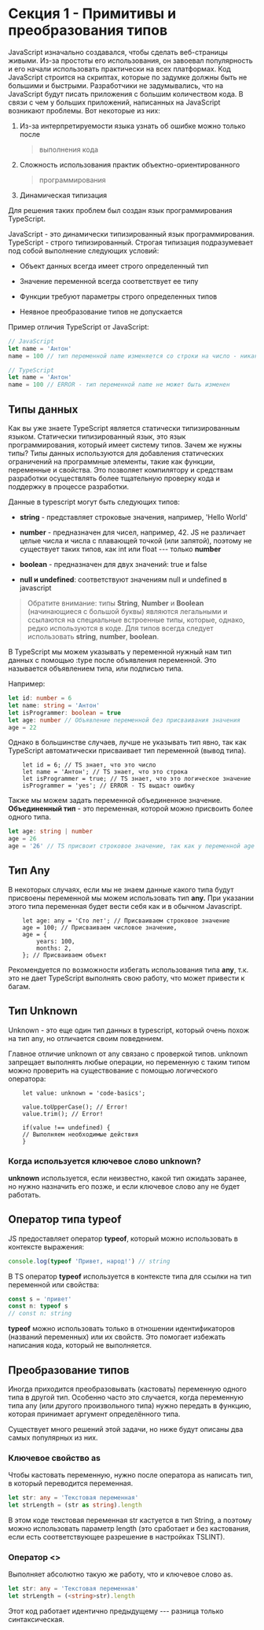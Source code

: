# Секция 1 - Примитивы и преобразования типов

JavaScript изначально создавался, чтобы сделать веб-страницы живыми.
Из-за простоты его использования, он завоевал популярность и его начали
использовать практически на всех платформах. Код JavaScript строится на
скриптах, которые по задумке должны быть не большими и быстрыми.
Разработчики не задумывались, что на JavaScript будут писать приложения
с большим количеством кода. В связи с чем у больших приложений,
написанных на JavaScript возникают проблемы. Вот некоторые из них:

1.  Из-за интерпретируемости языка узнать об ошибке можно только после

    > выполнения кода

2.  Сложность использования практик объектно-ориентированного

    > программирования

3.  Динамическая типизация

Для решения таких проблем был создан язык программирования TypeScript.

JavaScript - это динамически типизированный язык программирования.
TypeScript - строго типизированный. Строгая типизация подразумевает под
собой выполнение следующих условий:

- Объект данных всегда имеет строго определенный тип

- Значение переменной всегда соответствует ее типу

- Функции требуют параметры строго определенных типов

- Неявное преобразование типов не допускается

Пример отличия TypeScript от JavaScript:

```ts
// JavaScript
let name = 'Антон'
name = 100 // тип переменной name изменяется со строки на число - никаких проблем

// TypeScript
let name = 'Антон'
name = 100 // ERROR - тип переменной name не может быть изменен
```

## Типы данных

Как вы уже знаете TypeScript является статически типизированным языком.
Статически типизированный язык, это язык программирования, который имеет
систему типов. Зачем же нужны типы? Типы данных используются для
добавления статических ограничений на программные элементы, такие как
функции, переменные и свойства. Это позволяет компилятору и средствам
разработки осуществлять более тщательную проверку кода и поддержку в
процессе разработки.

Данные в typescript могут быть следующих типов:

- **string** - представляет строковые значения, например, \'Hello World\'

- **number** - предназначен для чисел, например, 42. JS не различает целые числа и числа с плавающей точкой (или запятой), поэтому не существует таких типов, как int или float --- только **number**

- **boolean** - предназначен для двух значений: true и false

- **null и undefined**: соответствуют значениям null и undefined в javascript

> Обратите внимание: типы **String**, **Number** и **Boolean** (начинающиеся с большой буквы) являются легальными и ссылаются на специальные встроенные типы, которые, однако, редко используются в коде. Для типов всегда следует использовать **string**, **number**, **boolean**.

В TypeScript мы можем указывать у переменной нужный нам тип данных с
помощью :type после объявления переменной. Это называется объявлением
типа, или подписью типа.

Например:

```ts
let id: number = 6
let name: string = 'Антон'
let isProgrammer: boolean = true
let age: number // Объявление переменной без присваивания значения
age = 22
```

Однако в большинстве случаев, лучше не указывать тип явно, так как
TypeScript автоматически присваивает тип переменной (вывод типа).

```
    let id = 6; // TS знает, что это число
    let name = 'Антон'; // TS знает, что это строка
    let isProgrammer = true; // TS знает, что это логическое значение
    isProgrammer = 'yes'; // ERROR - TS выдаст ошибку
```

Также мы можем задать переменной объединенное значение. **Объединенный
тип** - это переменная, которой можно присвоить более одного типа.

```ts
let age: string | number
age = 26
age = '26' // TS присвоит строковое значение, так как у переменной age указано 2 возможных типа
```

## Тип Any

В некоторых случаях, если мы не знаем данные какого типа будут присвоены
переменной мы можем использовать тип **any.** При указании этого типа
переменная будет вести себя как и в обычном Javascript.

```
    let age: any = 'Сто лет'; // Присваиваем строковое значение
    age = 100; // Присваиваем числовое значение,
    age = {
        years: 100,
        months: 2,
    }; // Присваиваем объект
```

Рекомендуется по возможности избегать использования типа **any**, т.к.
это не дает TypeScript выполнять свою работу, что может привести к
багам.

## Тип Unknown

Unknown - это еще один тип данных в typescript, который очень похож на
тип any, но отличается своим поведением.

Главное отличие unknown от any связано с проверкой типов. unknown
запрещает выполнять любые операции, но переменную с таким типом можно
проверить на существование с помощью логического оператора:

```
    let value: unknown = 'code-basics';

    value.toUpperCase(); // Error!
    value.trim(); // Error!

    if(value !== undefined) {
    // Выполняем необходимые действия
    }
```

### Когда используется ключевое слово unknown?

**unknown** используется, если неизвестно, какой тип ожидать заранее, но нужно назначить его позже, и если ключевое слово any не будет работать.

## Оператор типа typeof

JS предоставляет оператор **typeof**, который можно использовать в
контексте выражения:

```ts
console.log(typeof 'Привет, народ!') // string
```

В TS оператор **typeof** используется в контексте типа для ссылки на тип
переменной или свойства:

```ts
const s = 'привет'
const n: typeof s
// const n: string
```

**typeof** можно использовать только в отношении идентификаторов
(названий переменных) или их свойств. Это помогает избежать написания
кода, который не выполняется.

## Преобразование типов

Иногда приходится преобразовывать (кастовать) переменную одного типа в
другой тип. Особенно часто это случается, когда переменную типа any (или
другого произвольного типа) нужно передать в функцию, которая принимает
аргумент определённого типа.

Существует много решений этой задачи, но ниже будут описаны два самых
популярных из них.

### Ключевое свойство as

Чтобы кастовать переменную, нужно после оператора as написать тип, в
который переводится переменная.

```ts
let str: any = 'Текстовая переменная'
let strLength = (str as string).length
```

В этом коде текстовая переменная str кастуется в тип String, а поэтому
можно использовать параметр length (это сработает и без кастования, если
есть соответствующее разрешение в настройках TSLINT).

### Оператор \<\>

Выполняет абсолютно такую же работу, что и ключевое слово as.

```ts
let str: any = 'Текстовая переменная'
let strLength = (<string>str).length
```

Этот код работает идентично предыдущему --- разница только
синтаксическая.
